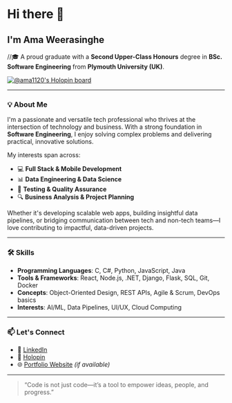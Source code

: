 # Hi there 👋  
## I'm Ama Weerasinghe

//🎓 A proud graduate with a **Second Upper-Class Honours** degree in **BSc. Software Engineering** from **Plymouth University (UK)**.

[![@ama1120's Holopin board](https://holopin.me/ama1120)](https://holopin.io/@ama1120)

---

### 💡 About Me

I'm a passionate and versatile tech professional who thrives at the intersection of technology and business. With a strong foundation in **Software Engineering**, I enjoy solving complex problems and delivering practical, innovative solutions.

My interests span across:

- 💻 **Full Stack & Mobile Development**
- 📊 **Data Engineering & Data Science**
- 🧪 **Testing & Quality Assurance**
- 🔍 **Business Analysis & Project Planning**

Whether it's developing scalable web apps, building insightful data pipelines, or bridging communication between tech and non-tech teams—I love contributing to impactful, data-driven projects.

---

### 🛠️ Skills

- **Programming Languages**: C, C#, Python, JavaScript, Java  
- **Tools & Frameworks**: React, Node.js, .NET, Django, Flask, SQL, Git, Docker  
- **Concepts**: Object-Oriented Design, REST APIs, Agile & Scrum, DevOps basics  
- **Interests**: AI/ML, Data Pipelines, UI/UX, Cloud Computing

---

### 📫 Let's Connect

- 💼 [LinkedIn](https://www.linkedin.com/in/amaweerasinghe)
- 📜 [Holopin](https://holopin.io/@ama1120)
- 🌐 [Portfolio Website](#) *(if available)*

---

> “Code is not just code—it’s a tool to empower ideas, people, and progress.”

